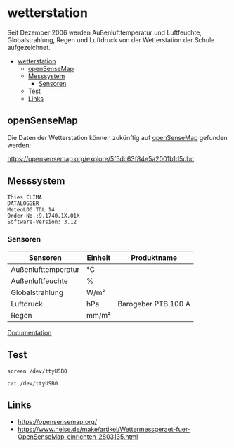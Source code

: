 # wetterstation

Seit Dezember 2006 werden Außenlufttemperatur und Luftfeuchte,
Globalstrahlung, Regen und Luftdruck von der Wetterstation der Schule
aufgezeichnet.

- [wetterstation](#wetterstation)
  - [openSenseMap](#opensensemap)
  - [Messsystem](#messsystem)
    - [Sensoren](#sensoren)
  - [Test](#test)
  - [Links](#links)

## openSenseMap

Die Daten der Wetterstation können zukünftig auf
[openSenseMap](https://opensensemap.org/) gefunden werden:

<https://opensensemap.org/explore/5f5dc63f84e5a2001b1d5dbc>

## Messsystem

```
Thies CLIMA
DATALOGGER
MeteoLOG TDL 14
Order-No.:9.1740.1X.01X
Software-Version: 3.12
```

### Sensoren

| Sensoren            | Einheit | Produktname         |
| ------------------- | --------| ------------------- |
| Außenlufttemperatur | °C      |                     |
| Außenluftfeuchte    | %       |                     |
| Globalstrahlung     | W/m²    |                     |
| Luftdruck           | hPa     | Barogeber PTB 100 A |
| Regen               | mm/m²   |                     |

[Documentation](docs/9.1740.xx.xxx_TDL14_V3.12_eng.pdf)

## Test

```shell
screen /dev/ttyUSB0
```

```shell
cat /dev/ttyUSB0
```

## Links

- https://opensensemap.org/
- https://www.heise.de/make/artikel/Wettermessgeraet-fuer-OpenSenseMap-einrichten-2803135.html
